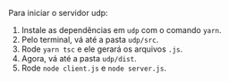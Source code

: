 Para iniciar o servidor udp:

1. Instale as dependências em `udp` com o comando `yarn`.
2. Pelo terminal, vá até a pasta `udp/src`.
3. Rode `yarn tsc` e ele gerará os arquivos `.js`.
4. Agora, vá até a pasta `udp/dist`.
5. Rode `node client.js` e `node server.js`.